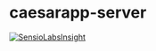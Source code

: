 # caesarapp-server

[![SensioLabsInsight](https://insight.sensiolabs.com/projects/55b5e122-1861-4757-bc92-10f4269ea6a3/big.png)](https://insight.sensiolabs.com/projects/55b5e122-1861-4757-bc92-10f4269ea6a3)
